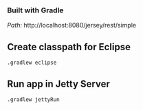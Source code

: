 ### Built with Gradle

_Path:_ http://localhost:8080/jersey/rest/simple

## Create classpath for Eclipse
`.gradlew eclipse`

## Run app in Jetty Server
`.gradlew jettyRun`
